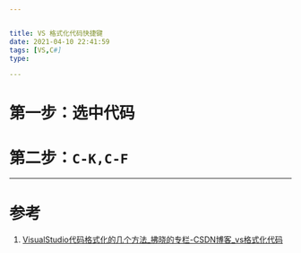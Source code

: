 ```yaml
---


title: VS 格式化代码快捷键
date: 2021-04-10 22:41:59
tags: [VS,C#]
type:

---
```



# 第一步：选中代码


# 第二步：`C-K,C-F`

---


# 参考

1. [VisualStudio代码格式化的几个方法_拂晓的专栏-CSDN博客_vs格式化代码](https://blog.csdn.net/lisongjia123/article/details/49706595)

